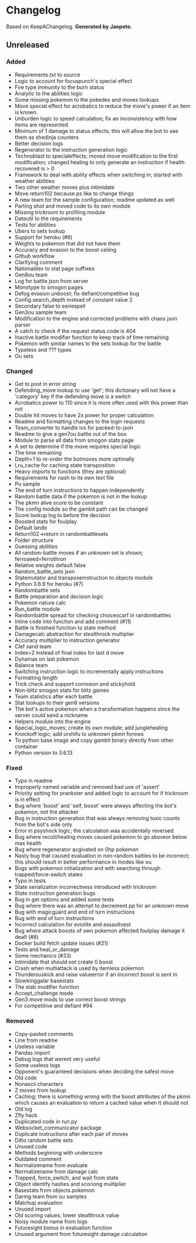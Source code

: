 # Changelog

Based on KeepAChangelog.
**Generated by Jaepeto.**

## Unreleased

### Added

* Requirements.txt to source
* Logic to account for focuspunch's special effect
* Fire type immunity to the burn status
* Analytic to the abilities logic
* Some missing pokemon to the pokedex and moves lookups
* Move special effect for acrobatics to reduce the move's power if an item is known
* Unburden logic to speed calculation; fix an inconsistency with how items are represented
* Minimum of 1 damage to status effects; this will allow the bot to see them as shedinja counters
* Better decision logs
* Regenerator to the instruction generation logic
* Technoblast to specialeffects; moved move modification to the first modification; changed healing to only generate an instruction if health recovered is > 0
* Framework to deal with ability effects when switching in; started with weather abilities
* Two other weather moves plus intimidate
* Move return102 because ps like to change things
* A new team for the sample configuration; readme updated as well
* Parting shot and moved code to its own module
* Missing trickroom to profiling module
* Dateutil to the requirements
* Tests for abilities
* Ubers to sets lookup
* Support for heroku (#6)
* Weights to pokemon that did not have them
* Accuracy and evasion to the boost ceiling
* Github workflow
* Clarifying comment
* Nationaldex to stat page suffixes
* Gen8ou team
* Log for battle json from server
* Monotype to smogon pages
* Defog evasion unboost; fix defiant/competitive bug
* Config.search_depth instead of constant value 2
* Secondary false to eeriespell
* Gen3ou sample team
* Modification to the engine and corrected problems with chaos json parser
* A catch to check if the request status code is 404
* Inactive battle modifier function to keep track of time remaining
* Pokemon with similar names to the sets lookup for the battle
* Typeless and ??? types
* Ou sets


### Changed

* Get to post in error string
* Defending_move lookup to use 'get'; this dictionary will not have a 'category' key if the defending move is a switch
* Acrobatics power to 110 since it is more often used with this power than not
* Double hit moves to have 2x power for proper calculation
* Readme and formatting changes to the login requests
* Team_converter to handle ivs for packed-to-json
* Readme to give a gen7ou battle out of the box
* Module to parse all data from smogon stats page
* A set to determine if the move requires special logic
* The time remaining
* Depth=1 to re-order the botmoves more optimally
* Lru_cache for caching state transposition
* Heavy imports to functions (they are optional)
* Requirements for nash to its own text file
* Pu sample
* The end of turn instructions to happen independently
* Random battle data if the pokemon is not in the lookup
* The pkmn alive score to be constant
* The config module so the gambit path can be changed
* Score lookup log to before the decision
* Boosted stats for foulplay
* Default lando
* Return102->return in randombattlesets
* Folder structure
* Guessing abilities
* All random-battle moves if an unknown set is shown; ferroseed=ferrothron
* Relative weights default false
* Random_battle_sets json
* Statemutator and transposeinstruction to objects module
* Python 3.6.9 for heroku (#7)
* Randombattle sets
* Battle preparation and decision logic
* Pokemon nature calc
* Run_battle module
* Randombattle spread for checking choicescarf in randombattles
* Inline code into function and add comment (#11)
* Battle is finished function to state method
* Damagecalc abstraction for stealthrock multiplier
* Accuracy multiplier to instruction generator
* Clef sand team
* Index=2 instead of final index for last d move
* Dynamax on last pokemon
* Balance team
* Switching instruction logic to incrementally apply instructions
* Formatting length
* Trick check and support corrosion and stickyhold
* Non-blitz smogon stats for blitz games
* Team statistics after each battle
* Stat lookups to their gen8 versions
* The bot's active pokemon when a transformation happens since the server could send a nickname
* Helpers module into the engine
* Special_logic_moves; create its own module; add junglehealing
* Knockoff logic; add urshifu to unknown pkmn formes
* To python base image and copy gambit binary directly from other container
* Python version to 3.6.13


### Fixed

* Typo in readme
* Improperly named variable and removed bad use of 'assert'
* Priority setting for prankster and added logic to account for if trickroom is in effect
* Bug where 'boost' and 'self, boost' were always affecting the bot's pokemon, not the attacker
* Bug in instruction generation that was always removing toxic counts from the bot's side only
* Error in psyshock logic; the calculation was accidentally reversed
* Bug where recoil/healing moves caused pokemon to go aboveor below max health
* Bug where regenerator acgivated on 0hp pokemon
* Nasty bug that caused evaluation in non-random battles to be incorrect; this should result in better performance in modes like ou
* Bugs with pokemon initialization and with searching through trapped/force-switch states
* Typo in tests
* State serialization incorrectness introduced with trickroom
* State instruction generation bugs
* Bug in get options and added some tests
* Bug where there was an attempt to decrement pp for an unknown move
* Bug with magicguard and end of turn instructions
* Bug with end of turn instructions
* Incorrect calculation for eviolite and assaultvest
* Bug where attack boosts of own pokemon affected foulplay damage it dealt (#8)
* Docker build fetch update issues (#21)
* Tests and heal_or_damage
* Some mechanics (#33)
* Intimidate that should not create 0 boost
* Crash when multiattack is used by itemless pokemon
* Thunderouskick and raise valueerror if an incorrect boost is sent in
* Slowkinggalar basestats
* The stab modifier function
* Accept_challenge mode
* Gen3 move mods to use correct boost strings
* For competitive and defiant #94


### Removed

* Copy-pasted comments
* Line from readme
* Useless variable
* Pandas import
* Debug logs that werent very useful
* Some useless logs
* Opponent's guaranteed decisions when deciding the safest move
* Old code
* Nonascii characters
* Z moves from lookup
* Caching; there is something wrong with the boost attributes of the pkmn which causes an evaluation to return a cached value when it should not
* Old log
* Zfly hack
* Duplicated code in run.py
* Websocket_communicator package
* Duplicate instructions after each pair of moves
* Ditto random battle sets
* Unused code
* Methods beginning with underscore
* Outdated comment
* Normalizename from evaluate
* Normalizename from damage calc
* Trapped, force_switch, and wait from state
* Object identify hashes and scoriong multiplier
* Basestats from objects.pokemon
* Darmg team from ou samples
* Matchup evaluation
* Unused import
* Old scoring values; lower stealthrock value
* Noisy module name from logs
* Futuresight bonus in evaluation function
* Unused argument from futuresight damage calculation


